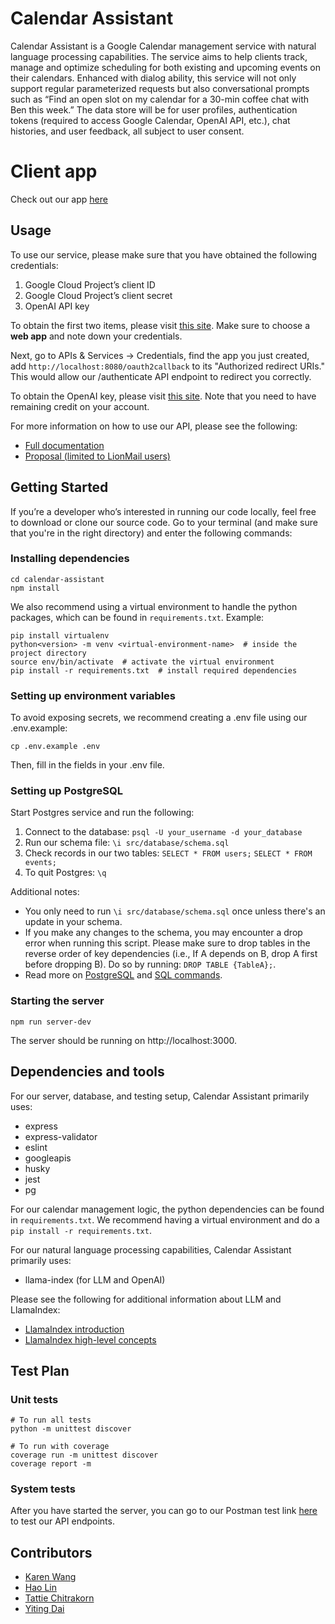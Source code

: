 # Calendar Assistant
Calendar Assistant is a Google Calendar management service with natural language processing capabilities. The service aims to help clients track, manage and optimize scheduling for both existing and upcoming events on their calendars. Enhanced with dialog ability, this service will not only support regular parameterized requests but also conversational prompts such as “Find an open slot on my calendar for a 30-min coffee chat with Ben this week.” The data store will be for user profiles, authentication tokens (required to access Google Calendar, OpenAI API, etc.), chat histories, and user feedback, all subject to user consent.

# Client app
Check out our app [here](https://github.com/karenswang/calendar-assistant-client)

## Usage
To use our service, please make sure that you have obtained the following credentials:
1. Google Cloud Project’s client ID
2. Google Cloud Project’s client secret
3. OpenAI API key
   
To obtain the first two items, please visit [this site](https://developers.google.com/calendar/api/quickstart/python).
Make sure to choose a __web app__ and note down your credentials. 

Next, go to APIs & Services -> Credentials, find the app you just created, add `http://localhost:8080/oauth2callback` to its "Authorized redirect URIs." This would allow our /authenticate API endpoint to redirect you correctly. 

To obtain the OpenAI key, please visit [this site](https://platform.openai.com/docs/quickstart/add-your-api-key?context=python). Note that you need to have remaining credit on your account.

For more information on how to use our API, please see the following:
* [Full documentation](https://app.swaggerhub.com/apis-docs/Divide-n-Conquer/calendar-assistant/1.0.0)
* [Proposal (limited to LionMail users)](https://docs.google.com/document/d/17Qjl6t27rR_bs1J3gFUqawzSUAEYYyo7WWHOvfNo2GE/edit?usp=sharing)

## Getting Started
If you’re a developer who’s interested in running our code locally, feel free to download or clone our source code. Go to your terminal (and make sure that you're in the right directory) and enter the following commands:

### Installing dependencies
```
cd calendar-assistant
npm install
```
We also recommend using a virtual environment to handle the python packages, which can be found in `requirements.txt`.
Example:
```
pip install virtualenv
python<version> -m venv <virtual-environment-name>  # inside the project directory
source env/bin/activate  # activate the virtual environment
pip install -r requirements.txt  # install required dependencies
```

### Setting up environment variables
To avoid exposing secrets, we recommend creating a .env file using our .env.example:
```
cp .env.example .env
```
Then, fill in the fields in your .env file.

### Setting up PostgreSQL
Start Postgres service and run the following:
1. Connect to the database: 
`psql -U your_username -d your_database`
2. Run our schema file: 
`\i src/database/schema.sql`
3. Check records in our two tables:
`SELECT * FROM users;`
`SELECT * FROM events;`
5. To quit Postgres: 
`\q`

Additional notes:
* You only need to run `\i src/database/schema.sql` once unless there's an update in your schema.
* If you make any changes to the schema, you may encounter a drop error when running this script. Please make sure to drop tables in the reverse order of key dependencies (i.e., If A depends on B, drop A first before dropping B). Do so by running: `DROP TABLE {TableA};`.
* Read more on [PostgreSQL](https://www.postgresql.org/docs/current/index.html) and [SQL commands](https://www.postgresql.org/docs/current/sql-commands.html).

### Starting the server
```
npm run server-dev
```
The server should be running on http://localhost:3000.

## Dependencies and tools
For our server, database, and testing setup, Calendar Assistant primarily uses:
* express
* express-validator
* eslint
* googleapis
* husky
* jest
* pg

For our calendar management logic, the python dependencies can be found in `requirements.txt`. We recommend having a virtual environment and do a `pip install -r requirements.txt`.

For our natural language processing capabilities, Calendar Assistant primarily uses:
* llama-index (for LLM and OpenAI)
  
Please see the following for additional information about LLM and LlamaIndex:
* [LlamaIndex introduction](https://ts.llamaindex.ai/)
* [LlamaIndex high-level concepts](https://gpt-index.readthedocs.io/en/latest/getting_started/concepts.html#high-level-concepts)

## Test Plan

### Unit tests
```
# To run all tests
python -m unittest discover

# To run with coverage
coverage run -m unittest discover
coverage report -m
```

### System tests
After you have started the server, you can go to our Postman test link [here](https://www.postman.com/speeding-crater-260064/workspace/team-workspace/collection/24382407-1efdb353-e3ac-429e-8601-0ae8c17c734a?action=share&creator=24382407) to test our API endpoints.

## Contributors
* [Karen Wang](https://github.com/karenswang)
* [Hao Lin](https://github.com/haolxx)
* [Tattie Chitrakorn](https://github.com/tchitrakorn)
* [Yiting Dai](https://github.com/LilyCuSO4)
